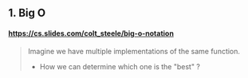 ## 1. Big O
#### https://cs.slides.com/colt_steele/big-o-notation

> Imagine we have multiple implementations of the same function.
> - How we can determine which one is the "best" ?